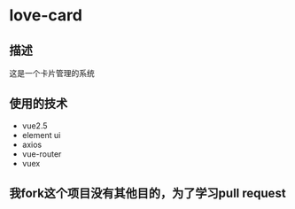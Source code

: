 # love-card

## 描述
这是一个卡片管理的系统
## 使用的技术
* vue2.5
* element ui
* axios
* vue-router
* vuex


## 我fork这个项目没有其他目的，为了学习pull request

